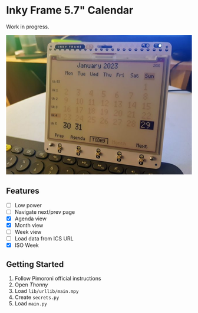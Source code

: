 # Inky Frame 5.7" Calendar

Work in progress.

!["Month view of 5.7" Inky Frame"](inky_frame.jpg)



## Features

- [ ] Low power
- [ ] Navigate next/prev page
- [x] Agenda view
- [x] Month view
- [ ] Week view
- [ ] Load data from ICS URL
- [x] ISO Week

## Getting Started

1. Follow Pimoroni official instructions
2. Open _Thonny_
3. Load `lib/urllib/main.mpy`
4. Create `secrets.py`
5. Load `main.py`

